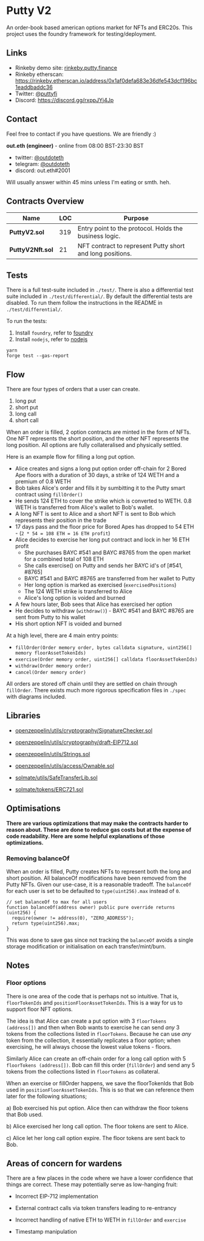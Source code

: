 # Putty V2

An order-book based american options market for NFTs and ERC20s.
This project uses the foundry framework for testing/deployment.

## Links

- Rinkeby demo site: [rinkeby.putty.finance](https://rinkeby.putty.finance)
- Rinkeby etherscan: https://rinkeby.etherscan.io/address/0x1af0defa683e36dfe543dcf196bc1eaddbaddc36
- Twitter: [@puttyfi](https://twitter.com/puttyfi)
- Discord: https://discord.gg/rxppJYj4Jp

## Contact

Feel free to contact if you have questions. We are friendly :)

**out.eth (engineer)** - online from 08:00 BST-23:30 BST

- twitter: [@outdoteth](https://twitter.com/outdoteth)
- telegram: [@outdoteth](https://t.me/outdoteth)
- discord: out.eth#2001

Will usually answer within 45 mins unless I'm eating or smth. heh.

## Contracts Overview

| Name               | LOC | Purpose                                                   |
| ------------------ | --- | --------------------------------------------------------- |
| **PuttyV2.sol**    | 319 | Entry point to the protocol. Holds the business logic.    |
| **PuttyV2Nft.sol** | 21  | NFT contract to represent Putty short and long positions. |

## Tests

There is a full test-suite included in `./test/`. There is also a differential test suite included in `./test/differential/`. By default the differential tests are disabled. To run them follow the instructions in the README in `./test/differential/`.

To run the tests:

1. Install `foundry`, refer to [foundry](https://github.com/foundry-rs/foundry)
2. Install `nodejs`, refer to [nodejs](https://nodejs.org/en/)

```
yarn
forge test --gas-report
```

## Flow

There are four types of orders that a user can create.

1. long put
2. short put
3. long call
4. short call

When an order is filled, 2 option contracts are minted in the form of NFTs. One NFT represents the short position, and the other NFT represents the long position. All options are fully collateralised and physically settled.

Here is an example flow for filling a long put option.

- Alice creates and signs a long put option order off-chain for 2 Bored Ape floors with a duration of 30 days, a strike of 124 WETH and a premium of 0.8 WETH
- Bob takes Alice's order and fills it by sumbitting it to the Putty smart contract using `fillOrder()`
- He sends 124 ETH to cover the strike which is converted to WETH. 0.8 WETH is transferred from Alice's wallet to Bob's wallet.
- A long NFT is sent to Alice and a short NFT is sent to Bob which represents their position in the trade
- 17 days pass and the floor price for Bored Apes has dropped to 54 ETH - (`2 * 54 = 108 ETH = 16 ETH profit`)
- Alice decides to exercise her long put contract and lock in her 16 ETH profit
  - She purchases BAYC #541 and BAYC #8765 from the open market for a combined total of 108 ETH
  - She calls exercise() on Putty and sends her BAYC id's of [#541, #8765]
  - BAYC #541 and BAYC #8765 are transferred from her wallet to Putty
  - Her long option is marked as exercised (`exercisedPositions`)
  - The 124 WETH strike is transferred to Alice
  - Alice's long option is voided and burned
- A few hours later, Bob sees that Alice has exercised her option
- He decides to withdraw (`withdraw()`) - BAYC #541 and BAYC #8765 are sent from Putty to his wallet
- His short option NFT is voided and burned

At a high level, there are 4 main entry points:

- `fillOrder(Order memory order, bytes calldata signature, uint256[] memory floorAssetTokenIds)`
- `exercise(Order memory order, uint256[] calldata floorAssetTokenIds)`
- `withdraw(Order memory order)`
- `cancel(Order memory order)`

All orders are stored off chain until they are settled on chain through `fillOrder`.
There exists much more rigorous specification files in `./spec` with diagrams included.

## Libraries

- [openzeppelin/utils/cryptography/SignatureChecker.sol](./lib/openzeppelin-contracts/contracts/utils/cryptography/SignatureChecker.sol)

- [openzeppelin/utils/cryptography/draft-EIP712.sol](./lib/openzeppelin-contracts/contracts/utils/cryptography/draft-EIP712.sol)

- [openzeppelin/utils/Strings.sol](./lib/openzeppelin-contracts/contracts/utils/Strings.sol)

- [openzeppelin/utils/access/Ownable.sol](./lib/openzeppelin-contracts/utils/access/Ownable.sol)

- [solmate/utils/SafeTransferLib.sol](./lib/solmate/src/utils/SafeTransferLib.sol")

- [solmate/tokens/ERC721.sol](./lib/solmate/src/tokens/ERC721.sol")

## Optimisations

**There are various optimizations that may make the contracts harder to reason about. These are done to reduce gas costs but at the expense of code readability. Here are some helpful explanations of those optimizations.**

### Removing balanceOf

When an order is filled, Putty creates NFTs to represent both the long and short position.
All balanceOf modifications have been removed from the Putty NFTs.
Given our use-case, it is a reasonable tradeoff.
The `balanceOf` for each user is set to be defaulted to `type(uint256).max` instead of `0`.

```solidity
// set balanceOf to max for all users
function balanceOf(address owner) public pure override returns (uint256) {
  require(owner != address(0), "ZERO_ADDRESS");
  return type(uint256).max;
}

```

This was done to save gas since not tracking the `balanceOf` avoids a single storage modification or initialisation on each transfer/mint/burn.

## Notes

### Floor options

There is one area of the code that is perhaps not so intuitive. That is, `floorTokenIds` and `positionFloorAssetTokenIds`. This is a way for us to support floor NFT options.

The idea is that Alice can create a put option with 3 `floorTokens (address[])` and then when Bob wants to exercise he can send _any_ 3 tokens from the collections listed in `floorTokens`. Because he can use _any_ token from the collection, it essentially replicates a floor option; when exercising, he will always choose the lowest value tokens - floors.

Similarly Alice can create an off-chain order for a long call option with 5 `floorTokens (address[])`. Bob can fill this order (`fillOrder`) and send any 5 tokens from the collections listed in `floorTokens` as collateral.

When an exercise or fillOrder happens, we save the floorTokenIds that Bob used in `positionFloorAssetTokenIds`. This is so that we can reference them later for the following situations;

a) Bob exercised his put option. Alice then can withdraw the floor tokens that Bob used.

b) Alice exercised her long call option. The floor tokens are sent to Alice.

c) Alice let her long call option expire. The floor tokens are sent back to Bob.

## Areas of concern for wardens

There are a few places in the code where we have a lower confidence that things are correct. These may potentially serve as low-hanging fruit:

- Incorrect EIP-712 implementation

- External contract calls via token transfers leading to re-entrancy

- Incorrect handling of native ETH to WETH in `fillOrder` and `exercise`

- Timestamp manipulation
